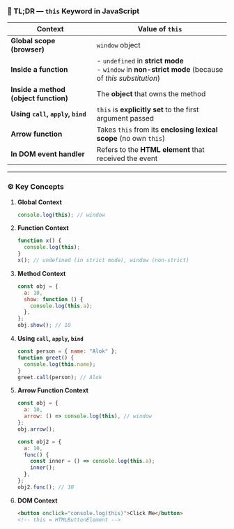 ### 🧠 TL;DR — `this` Keyword in JavaScript

| Context                               | Value of `this`                                                                                        |
| ------------------------------------- | ------------------------------------------------------------------------------------------------------ |
| **Global scope (browser)**            | `window` object                                                                                        |
| **Inside a function**                 | - `undefined` in **strict mode**<br>- `window` in **non-strict mode** (because of *this substitution*) |
| **Inside a method (object function)** | The **object** that owns the method                                                                    |
| **Using `call`, `apply`, `bind`**     | `this` is **explicitly set** to the first argument passed                                              |
| **Arrow function**                    | Takes `this` from its **enclosing lexical scope** (no own `this`)                                      |
| **In DOM event handler**              | Refers to the **HTML element** that received the event                                                 |

---

### ⚙️ Key Concepts

1. **Global Context**

   ```js
   console.log(this); // window
   ```

2. **Function Context**

   ```js
   function x() {
     console.log(this);
   }
   x(); // undefined (in strict mode), window (non-strict)
   ```

3. **Method Context**

   ```js
   const obj = {
     a: 10,
     show: function () {
       console.log(this.a);
     },
   };
   obj.show(); // 10
   ```

4. **Using `call`, `apply`, `bind`**

   ```js
   const person = { name: "Alok" };
   function greet() {
     console.log(this.name);
   }
   greet.call(person); // Alok
   ```

5. **Arrow Function Context**

   ```js
   const obj = {
     a: 10,
     arrow: () => console.log(this), // window
   };
   obj.arrow();
   ```

   ```js
   const obj2 = {
     a: 10,
     func() {
       const inner = () => console.log(this.a);
       inner();
     },
   };
   obj2.func(); // 10
   ```

6. **DOM Context**

   ```html
   <button onclick="console.log(this)">Click Me</button>
   <!-- this = HTMLButtonElement -->
   ```